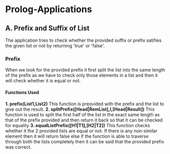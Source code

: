 # Prolog-Applications
## A. Prefix and Suffix of List
The application tries to check whether the provided suffix or prefix satifies the given list or not by returning 'true' or 'false'.
### Prefix
When we look for the provided prefix it first split the list into the same length of the prefix as we have to check only those elements in a list and then it will check whether it is equal or not.
#### Functions Used
**1. prefix(List1,List2)**
    This function is preovided with the prefix and the list to give out the result.
**2. splitPrefix([Head|RemList],I,[Head|Result])**
    This function is used to split the first half of the list in the exact same length as that of the prefix provided and then return it back so that it can be checked for equality
**3. equalListPrefix([H1|T1],[H2|T2])**
    This function checks whether it the 2 provided lists are equal or not. If there is any non-similar element then it will return false else if the function is able to traverse through both the lists completely then it can be said that the provided prefix was correct. 
